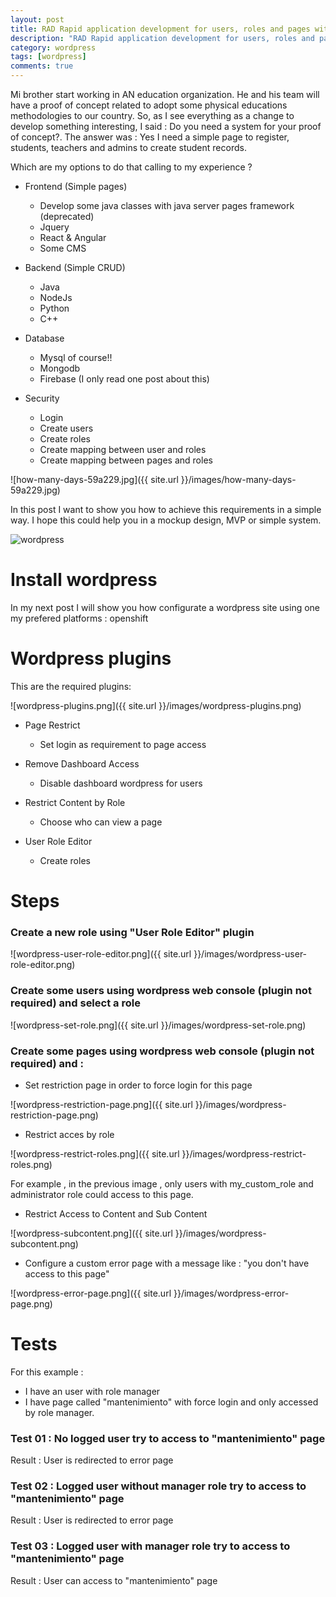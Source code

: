 ```yaml
---
layout: post
title: RAD Rapid application development for users, roles and pages with wordpress
description: "RAD Rapid application development for users, roles and pages with wordpress"
category: wordpress
tags: [wordpress]
comments: true  
---
```


Mi brother start working in AN education organization. He and his team will have a proof of concept related to adopt some physical educations methodologies to our country. So, as I see everything as a change to develop something interesting, I said : Do you need a system for your proof of concept?. The answer was : Yes I need a simple page to register, students, teachers and admins to create student records.

Which are my options to do that calling to my experience ?

- Frontend (Simple pages)
  -  Develop some java classes with java server pages framework (deprecated)
  -  Jquery
  -  React & Angular
  -  Some CMS

- Backend (Simple CRUD)
  - Java
  - NodeJs
  - Python
  - C++

- Database 
  - Mysql of course!!  
  - Mongodb  
  - Firebase (I only read one post about this)  
  
- Security
  - Login
  - Create users
  - Create roles
  - Create mapping between user and roles
  - Create mapping between pages and roles
  

![how-many-days-59a229.jpg]({{ site.url }}/images/how-many-days-59a229.jpg)

In this post I want to show you how to achieve this requirements in a simple way. I hope this could help you in a mockup design, MVP or simple system.

![wordpress](https://blogs.protegerse.com/wp-content/imagenes/wordpress.jpg)

# Install wordpress

In my next post I will show you how configurate a wordpress site using one my prefered platforms : openshift

# Wordpress plugins

This are the required plugins:

![wordpress-plugins.png]({{ site.url }}/images/wordpress-plugins.png)

	
- Page Restrict
  - Set login as requirement to page access	

- Remove Dashboard Access
  - Disable dashboard wordpress for users
  
- Restrict Content by Role
  - Choose who can view a page
  
- User Role Editor
  - Create roles
  

# Steps

### Create a new role using "User Role Editor" plugin 

![wordpress-user-role-editor.png]({{ site.url }}/images/wordpress-user-role-editor.png)

### Create some users using wordpress web console (plugin not required) and select a role

![wordpress-set-role.png]({{ site.url }}/images/wordpress-set-role.png)

### Create some pages using wordpress web console (plugin not required) and :

- Set restriction page in order to force login for this page

![wordpress-restriction-page.png]({{ site.url }}/images/wordpress-restriction-page.png)

- Restrict acces by role

![wordpress-restrict-roles.png]({{ site.url }}/images/wordpress-restrict-roles.png)

For example , in the previous image , only users with my_custom_role and administrator role could access to this page.

- Restrict Access to Content and Sub Content 

![wordpress-subcontent.png]({{ site.url }}/images/wordpress-subcontent.png)

- Configure a custom error page with a message like : "you don't have access to this page"

![wordpress-error-page.png]({{ site.url }}/images/wordpress-error-page.png)

# Tests

For this example :

- I have an user with role manager 
- I have page called "mantenimiento" with force login and only accessed by role manager.

### Test 01 : No logged user try to access to "mantenimiento" page 

Result : User is redirected to error page

### Test 02 : Logged user without manager role try to access to "mantenimiento" page 

Result : User is redirected to error page

### Test 03 : Logged user with manager role try to access to "mantenimiento" page 

Result : User can access to "mantenimiento" page

